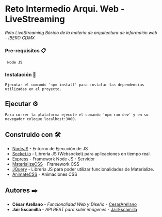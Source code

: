 # Reto Intermedio Arqui. Web - LiveStreaming

_Reto LiveStreaming Básico de la materia de arquitectura de informaión web - IBERO CDMX_

### Pre-requisitos 📋

```
 Node JS
```

### Instalación 🔧

```
Ejecutar el comando 'npm install' para instalar las dependencias utilizadas en el proyecto.
```

## Ejecutar ⚙️

```
Para correr la plataforma ejecute el comando 'npm run dev' y en su navegador coloque localhost:3000.
```

## Construido con 🛠️

* [NodeJS](https://nodejs.org/es/) - Entorno de Ejecución de JS
* [Socket.io](https://socket.io/) - Librería JS (Websocket) para aplicaciones en tiempo real. 
* [Express](https://expressjs.com/es/) - Framework Node JS - Servidor
* [MaterializeCSS](https://materializecss.com/) - Framework CSS
* [JQuery](https://jquery.com/) - Librería JS para poder utilizar funcionalidades de Materialize.
* [AnimateCSS](https://animate.style/) - Animaciones CSS

## Autores ✒️

* **César Arellano** - *Funcionalidad Web y Diseño* - [CesarArellano](https://github.com/CesarArellano)
* **Jair Escamilla** - *API REST para subir imágenes* - [JairEscamilla](https://github.com/JairEscamilla)
